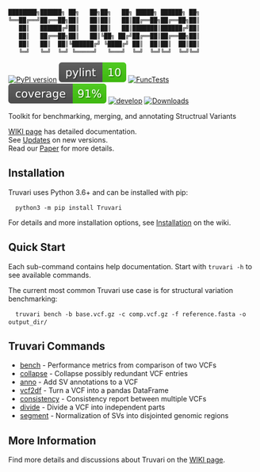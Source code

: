 ```
████████╗██████╗ ██╗   ██╗██╗   ██╗ █████╗ ██████╗ ██╗
╚══██╔══╝██╔══██╗██║   ██║██║   ██║██╔══██╗██╔══██╗██║
   ██║   ██████╔╝██║   ██║██║   ██║███████║██████╔╝██║
   ██║   ██╔══██╗██║   ██║╚██╗ ██╔╝██╔══██║██╔══██╗██║
   ██║   ██║  ██║╚██████╔╝ ╚████╔╝ ██║  ██║██║  ██║██║
   ╚═╝   ╚═╝  ╚═╝ ╚═════╝   ╚═══╝  ╚═╝  ╚═╝╚═╝  ╚═╝╚═╝
```
[![PyPI version](https://badge.fury.io/py/Truvari.svg)](https://badge.fury.io/py/Truvari)
[![pylint](imgs/pylint.svg)](https://github.com/spiralgenetics/truvari/actions/workflows/pylint.yml)
[![FuncTests](https://github.com/spiralgenetics/truvari/actions/workflows/func_tests.yml/badge.svg?branch=develop&event=push)](https://github.com/spiralgenetics/truvari/actions/workflows/func_tests.yml)
[![coverage](imgs/coverage.svg)](https://github.com/spiralgenetics/truvari/actions/workflows/func_tests.yml)
[![develop](https://img.shields.io/github/commits-since/spiralgenetics/truvari/v3.1.0)](https://github.com/spiralgenetics/truvari/commits/develop)
[![Downloads](https://pepy.tech/badge/truvari)](https://pepy.tech/project/truvari)

Toolkit for benchmarking, merging, and annotating Structrual Variants

[WIKI page](https://github.com/spiralgenetics/truvari/wiki) has detailed documentation.  
See [Updates](https://github.com/spiralgenetics/truvari/wiki/Updates) on new versions.  
Read our [Paper](https://doi.org/10.1101/2022.02.21.481353) for more details.

## Installation
Truvari uses Python 3.6+ and can be installed with pip:
```
  python3 -m pip install Truvari 
```
For details and more installation options, see [Installation](https://github.com/spiralgenetics/truvari/wiki/Installation) on the wiki.

## Quick Start

Each sub-command contains help documentation. Start with `truvari -h` to see available commands.

The current most common Truvari use case is for structural variation benchmarking:
```
  truvari bench -b base.vcf.gz -c comp.vcf.gz -f reference.fasta -o output_dir/
```
## Truvari Commands

 - [bench](https://github.com/spiralgenetics/truvari/wiki/bench) - Performance metrics from comparison of two VCFs
 - [collapse](https://github.com/spiralgenetics/truvari/wiki/collapse) - Collapse possibly redundant VCF entries
 - [anno](https://github.com/spiralgenetics/truvari/wiki/anno) - Add SV annotations to a VCF
 - [vcf2df](https://github.com/spiralgenetics/truvari/wiki/vcf2df) - Turn a VCF into a pandas DataFrame
 - [consistency](https://github.com/spiralgenetics/truvari/wiki/consistency) - Consistency report between multiple VCFs
 - [divide](https://github.com/ACEnglish/truvari/wiki/divide) - Divide a VCF into independent parts
 - [segment](https://github.com/spiralgenetics/truvari/wiki/segment) - Normalization of SVs into disjointed genomic regions

## More Information

Find more details and discussions about Truvari on the [WIKI page](https://github.com/spiralgenetics/truvari/wiki).
